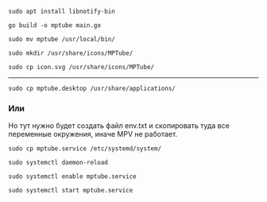 ```shell
sudo apt install libnotify-bin
```

```shell
go build -o mptube main.go
```

```shell
sudo mv mptube /usr/local/bin/
```

```shell
sudo mkdir /usr/share/icons/MPTube/
```

```shell
sudo cp icon.svg /usr/share/icons/MPTube/
```

---
```shell
sudo cp mptube.desktop /usr/share/applications/
```

### Или

Но тут нужно будет создать файл env.txt и скопировать туда все переменные окружения, иначе MPV не работает.

```shell
sudo cp mptube.service /etc/systemd/system/
```

```shell
sudo systemctl daemon-reload
```

```shell
sudo systemctl enable mptube.service
```

```shell
sudo systemctl start mptube.service
```